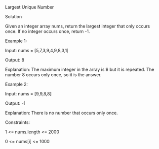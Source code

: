 Largest Unique Number

Solution

Given an integer array nums, return the largest integer that only occurs once. If no integer occurs once, return -1.



Example 1:

Input: nums = [5,7,3,9,4,9,8,3,1]

Output: 8

Explanation: The maximum integer in the array is 9 but it is repeated. The number 8 occurs only once, so it is the answer.

Example 2:

Input: nums = [9,9,8,8]

Output: -1

Explanation: There is no number that occurs only once.


Constraints:

1 <= nums.length <= 2000

0 <= nums[i] <= 1000
